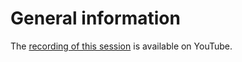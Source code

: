 # General information

The [recording of this session](https://www.youtube.com/watch?v=F4oiLUNWFw4) is available on YouTube.
